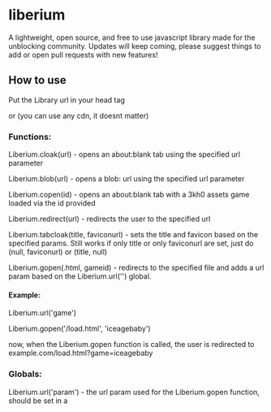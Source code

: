 # liberium
A lightweight, open source, and free to use javascript library made for the unblocking community.
Updates will keep coming, please suggest things to add or open pull requests with new features!
## How to use
Put the Library url in your head tag
<script src="https://gitloaf.com/cdn/albibos/liberium/main/library.js"></script>

or (you can use any cdn, it doesnt matter)

<script src="https://cdn.jsdelivr.net/gh/albibos/liberium@main/library.js"></script>
### Functions:

Liberium.cloak(url) - opens an about:blank tab using the specified url parameter

Liberium.blob(url) - opens a blob: url using the specified url parameter

Liberium.copen(id) - opens an about:blank tab with a 3kh0 assets game loaded via the id provided

Liberium.redirect(url) - redirects the user to the specified url

Liberium.tabcloak(title, faviconurl) - sets the title and favicon based on the specified params. Still works if only title or only faviconurl are set, just do (null, faviconurl) or (title, null)

Liberium.gopen(.html, gameid) - redirects to the specified file and adds a url param based on the Liberium.url('') global.

#### Example: 

Liberium.url('game')

Liberium.gopen('/load.html', 'iceagebaby')

now, when the Liberium.gopen function is called, the user is redirected to example.com/load.html?game=iceagebaby

### Globals:

Liberium.url('param') - the url param used for the Liberium.gopen function, should be set in a <script> in your head tag or anywhere before Liberium.gopen is used.

### In the works:

Liberium.g404(key) - overlays the google 404 page over your page which can be made invisible by clicking the specified key

## Credits
3kh0 - 3kh0 assets
LEGALIZE PIRACY - contributions

when more people need to be credited theyll be listed here
